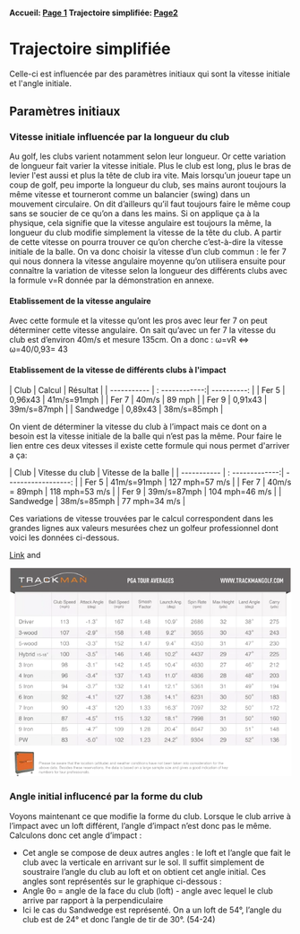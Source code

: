 #### Accueil: [Page 1](index.md)  Trajectoire simplifiée: [Page2](2.md)

# Trajectoire simplifiée
Celle-ci est influencée par des paramètres initiaux qui sont la vitesse initiale et l'angle initiale.

## Paramètres initiaux
### Vitesse initiale influencée par la longueur du club
Au golf, les clubs varient notamment selon leur longueur. Or cette variation de longueur fait varier la vitesse initiale. Plus le club est long, plus le bras de levier l'est aussi et plus la tête de club ira vite.
Mais lorsqu’un joueur tape un coup de golf, peu importe la longueur du club, ses mains auront toujours la même vitesse et tourneront comme un balancier (swing) dans un mouvement circulaire. On dit d’ailleurs qu’il faut toujours faire le même coup sans se soucier de ce qu’on a dans les mains. Si on applique ça à la physique, cela signifie que la vitesse angulaire est toujours la même, la longueur du club modifie simplement la vitesse de la tête du club. A partir de cette vitesse on pourra trouver ce qu’on cherche c’est-à-dire la vitesse initiale de la balle. On va donc choisir la vitesse d’un club commun : le fer 7 qui nous donnera la vitesse angulaire moyenne qu’on utilisera ensuite pour connaître la variation de vitesse selon la longueur des différents clubs avec la formule v=R donnée par la démonstration en annexe.

#### Etablissement de la vitesse angulaire
Avec cette formule et la vitesse qu’ont les pros avec leur fer 7 on peut déterminer cette vitesse angulaire. On sait qu’avec un fer 7 la vitesse du club est d’environ 40m/s et mesure 135cm. 
On a donc : ω=vR ⇔ ω=40/0,93= 43
#### Etablissement de la vitesse de différents clubs à l'impact 

| Club        | Calcul         | Résultat    |
| ----------- | : ------------:| ----------: |
| Fer 5       |  0,96x43       | 41m/s=91mph |
| Fer 7       | 40m/s          | 89 mph      |
| Fer 9       | 0,91x43        | 39m/s=87mph |
| Sandwedge   | 0,89x43        | 38m/s=85mph |

On vient de déterminer la vitesse du club à l’impact mais ce dont on a besoin est la vitesse initiale de la balle qui n’est pas la même. Pour faire le lien entre ces deux vitesses il existe cette formule qui nous permet d'arriver a ça:
         
| Club        | Vitesse du club | Vitesse de la balle |
| ----------- | : -------------:| ------------------: |
| Fer 5       | 41m/s=91mph     | 127 mph=57 m/s      |
| Fer 7       | 40m/s = 89mph   | 118 mph=53 m/s      |
| Fer 9       | 39m/s=87mph     | 104 mph=46 m/s      |
| Sandwedge   | 38m/s=85mph     | 77 mph=34 m/s       |

Ces variations de vitesse trouvées par le calcul correspondent dans les grandes lignes aux valeurs mesurées chez un golfeur professionnel dont voici les données ci-dessous.

[Link](url) and 

![statistiauespro](pgatourstats.png)

### Angle initial influcencé par la forme du club

Voyons maintenant ce que modifie la forme du club. Lorsque le club arrive à l’impact avec un loft différent, l’angle d’impact n’est donc pas le même. Calculons donc cet angle d’impact : 
- Cet angle se compose de deux autres angles : le loft et l’angle que fait le club avec la verticale en arrivant sur le sol. Il suffit simplement de soustraire l’angle du club au loft et on obtient cet angle initial. 
Ces angles sont représentés sur le graphique ci-dessous :
- Angle θo = angle de la face du club (loft) - angle avec lequel le club arrive par rapport à la perpendiculaire
- Ici le cas du Sandwedge est représenté. On a un loft de 54°, l’angle du club est de 24° et donc l’angle de tir de 30°. (54-24)

